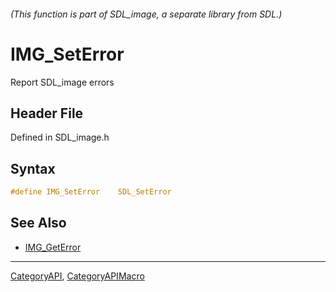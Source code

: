 ###### (This function is part of SDL_image, a separate library from SDL.)
# IMG_SetError

Report SDL_image errors

## Header File

Defined in SDL_image.h

## Syntax

```c
#define IMG_SetError    SDL_SetError
```

## See Also

- [IMG_GetError](IMG_GetError)

----
[CategoryAPI](CategoryAPI), [CategoryAPIMacro](CategoryAPIMacro)

